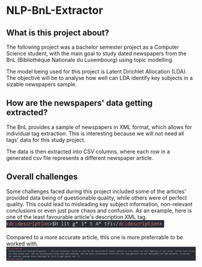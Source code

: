 # NLP-BnL-Extractor

## What is this project about?
The following project was a bachelor semester project as a Computer Science student, with the main goal to study dated newspapers from the BnL (Bibliothéque Nationale du Luxembourg) using topic modelling.

The model being used for this project is Latent Dirichlet  Allocation (LDA). The objective will be to analyse how well can LDA identify key subjects in a sizable newspapers sample.

## How are the newspapers' data getting extracted?
The BnL provides a sample of newspapers in XML format, which allows for individual tag extraction. This is interesting because we will not need all tags' data for this study project.

The data is then extracted into CSV columns, where each row in a generated csv file represents a different newspaper article.

## Overall challenges
Some challenges faced during this project included some of the articles' provided data being of questionable quality, while others were of perfect quality. This could lead to misleading key subject information, non-relevant conclusions or even just pure chaos and confusion.
As an example, here is one of the least favourable article's description XML tag.
![Neg](https://github.com/Joao8bit/NLP-BnL-Extractor/blob/readmeUpdate/src/assets/NegativeLang.png)

Compared to a more accurate article, this one is more preferrable to be worked with.
![Pos](https://github.com/Joao8bit/NLP-BnL-Extractor/blob/readmeUpdate/src/assets/PositiveLang.png)
